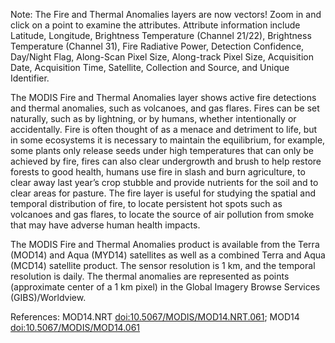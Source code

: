 Note: The Fire and Thermal Anomalies layers are now vectors! Zoom in and click on a point to examine the attributes. Attribute information include Latitude, Longitude, Brightness Temperature (Channel 21/22), Brightness Temperature (Channel 31), Fire Radiative Power, Detection Confidence, Day/Night Flag, Along-Scan Pixel Size, Along-track Pixel Size, Acquisition Date, Acquisition Time, Satellite, Collection and Source, and Unique Identifier.

The MODIS Fire and Thermal Anomalies layer shows active fire detections and thermal anomalies, such as volcanoes, and gas flares. Fires can be set naturally, such as by lightning, or by humans, whether intentionally or accidentally. Fire is often thought of as a menace and detriment to life, but in some ecosystems it is necessary to maintain the equilibrium, for example, some plants only release seeds under high temperatures that can only be achieved by fire, fires can also clear undergrowth and brush to help restore forests to good health, humans use fire in slash and burn agriculture, to clear away last year’s crop stubble and provide nutrients for the soil and to clear areas for pasture. The fire layer is useful for studying the spatial and temporal distribution of fire, to locate persistent hot spots such as volcanoes and gas flares, to locate the source of air pollution from smoke that may have adverse human health impacts.

The MODIS Fire and Thermal Anomalies product is available from the Terra (MOD14) and Aqua (MYD14) satellites as well as a combined Terra and Aqua (MCD14) satellite product. The sensor resolution is 1 km, and the temporal resolution is daily. The thermal anomalies are represented as points (approximate center of a 1 km pixel) in the Global Imagery Browse Services (GIBS)/Worldview.

References: MOD14.NRT [doi:10.5067/MODIS/MOD14.NRT.061](https://doi.org/10.5067/MODIS/MOD14.NRT.061); MOD14 [doi:10.5067/MODIS/MOD14.061](https://doi.org/10.5067/MODIS/MOD14.061)